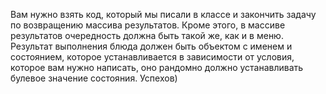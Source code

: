 Вам нужно взять код, который мы писали в классе и закончить задачу по возвращению массива результатов. Кроме этого, в массиве результатов очередность должна быть такой же, как и в меню. Результат выполнения блюда должен быть объектом с именем и состоянием, которое устанавливается в зависимости от условия, которое вам нужно написать, оно рандомно должно устанавливать булевое значение состояния. Успехов)
